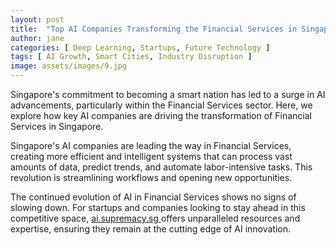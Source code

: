 ```yaml
---
layout: post
title:  "Top AI Companies Transforming the Financial Services in Singapore"
author: jane
categories: [ Deep Learning, Startups, Future Technology ]
tags: [ AI Growth, Smart Cities, Industry Disruption ]
image: assets/images/9.jpg
---
```


Singapore's commitment to becoming a smart nation has led to a surge in AI advancements, particularly within the Financial Services sector. Here, we explore how key AI companies are driving the transformation of Financial Services in Singapore.

Singapore's AI companies are leading the way in Financial Services, creating more efficient and intelligent systems that can process vast amounts of data, predict trends, and automate labor-intensive tasks. This revolution is streamlining workflows and opening new opportunities.

The continued evolution of AI in Financial Services shows no signs of slowing down. For startups and companies looking to stay ahead in this competitive space, <a href="https://ai.supremacy.sg" target="_blank"> ai.supremacy.sg </a> offers unparalleled resources and expertise, ensuring they remain at the cutting edge of AI innovation.
